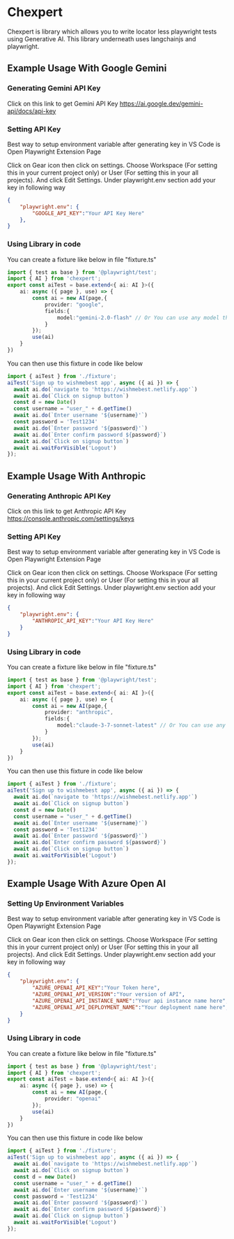 # Chexpert
Chexpert is library which allows you to write locator less playwright tests using Generative AI.
This library underneath uses langchainjs and playwright.

## Example Usage With Google Gemini
### Generating Gemini API Key
Click on this link to get Gemini API Key https://ai.google.dev/gemini-api/docs/api-key

### Setting API Key
Best way to setup environment variable after generating key in VS Code is
Open Playwright Extension Page

Click on Gear icon then click on settings. Choose Workspace (For setting this in your current project only) or User (For setting this in your all projects). And click Edit Settings. Under playwright.env section add your key in following way

```json
{
    "playwright.env": {
        "GOOGLE_API_KEY":"Your API Key Here"
    },
}
```

### Using Library in code

You can create a fixture like below in file "fixture.ts"
```typescript
import { test as base } from '@playwright/test';
import { AI } from 'chexpert';
export const aiTest = base.extend<{ ai: AI }>({
    ai: async ({ page }, use) => {
        const ai = new AI(page,{
            provider: "google",
            fields:{
                model:"gemini-2.0-flash" // Or You can use any model that supports tool calls
            }
        });
        use(ai)
    }
})
```

You can then use this fixture in code like below

```typescript
import { aiTest } from './fixture';
aiTest('Sign up to wishmebest app', async ({ ai }) => {
  await ai.do(`navigate to 'https://wishmebest.netlify.app'`)
  await ai.do(`Click on signup button`)
  const d = new Date()
  const username = "user_" + d.getTime()
  await ai.do(`Enter username '${username}'`)
  const password = 'Test1234'
  await ai.do(`Enter password '${password}'`)
  await ai.do(`Enter confirm password ${password}`)
  await ai.do(`Click on signup button`)
  await ai.waitForVisible('Logout')
});
```

## Example Usage With Anthropic
### Generating Anthropic API Key
Click on this link to get Anthropic API Key https://console.anthropic.com/settings/keys
### Setting API Key
Best way to setup environment variable after generating key in VS Code is
Open Playwright Extension Page

Click on Gear icon then click on settings. Choose Workspace (For setting this in your current project only) or User (For setting this in your all projects). And click Edit Settings. Under playwright.env section add your key in following way

```json
{
    "playwright.env": {
        "ANTHROPIC_API_KEY":"Your API Key Here"
    }
}
```

### Using Library in code

You can create a fixture like below in file "fixture.ts"
```typescript
import { test as base } from '@playwright/test';
import { AI } from 'chexpert';
export const aiTest = base.extend<{ ai: AI }>({
    ai: async ({ page }, use) => {
        const ai = new AI(page,{
            provider: "anthropic",
            fields:{
                model:"claude-3-7-sonnet-latest" // Or You can use any model that supports tool calls
            }
        });
        use(ai)
    }
})
```

You can then use this fixture in code like below

```typescript
import { aiTest } from './fixture';
aiTest('Sign up to wishmebest app', async ({ ai }) => {
  await ai.do(`navigate to 'https://wishmebest.netlify.app'`)
  await ai.do(`Click on signup button`)
  const d = new Date()
  const username = "user_" + d.getTime()
  await ai.do(`Enter username '${username}'`)
  const password = 'Test1234'
  await ai.do(`Enter password '${password}'`)
  await ai.do(`Enter confirm password ${password}`)
  await ai.do(`Click on signup button`)
  await ai.waitForVisible('Logout')
});
```

## Example Usage With Azure Open AI
### Setting Up Environment Variables
Best way to setup environment variable after generating key in VS Code is
Open Playwright Extension Page

Click on Gear icon then click on settings. Choose Workspace (For setting this in your current project only) or User (For setting this in your all projects). And click Edit Settings. Under playwright.env section add your key in following way

```json
{
    "playwright.env": {
        "AZURE_OPENAI_API_KEY":"Your Token here",
        "AZURE_OPENAI_API_VERSION":"Your version of API",
        "AZURE_OPENAI_API_INSTANCE_NAME":"Your api instance name here",
        "AZURE_OPENAI_API_DEPLOYMENT_NAME":"Your deployment name here",
    }
}
```

### Using Library in code

You can create a fixture like below in file "fixture.ts"
```typescript
import { test as base } from '@playwright/test';
import { AI } from 'chexpert';
export const aiTest = base.extend<{ ai: AI }>({
    ai: async ({ page }, use) => {
        const ai = new AI(page,{
            provider: "openai"
        });
        use(ai)
    }
})
```

You can then use this fixture in code like below

```typescript
import { aiTest } from './fixture';
aiTest('Sign up to wishmebest app', async ({ ai }) => {
  await ai.do(`navigate to 'https://wishmebest.netlify.app'`)
  await ai.do(`Click on signup button`)
  const d = new Date()
  const username = "user_" + d.getTime()
  await ai.do(`Enter username '${username}'`)
  const password = 'Test1234'
  await ai.do(`Enter password '${password}'`)
  await ai.do(`Enter confirm password ${password}`)
  await ai.do(`Click on signup button`)
  await ai.waitForVisible('Logout')
});
```

